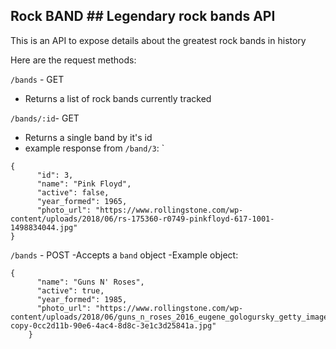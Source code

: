 ## Rock BAND ## Legendary rock bands API 

This is an API to expose details about the greatest rock bands in history

Here are the request methods:

`/bands` - GET
- Returns a list of rock bands currently tracked

`/bands/:id`- GET  
- Returns a single band by it's id
- example response from `/band/3`: 
` 
```
{
      "id": 3,
      "name": "Pink Floyd",
      "active": false,
      "year_formed": 1965,
      "photo_url": "https://www.rollingstone.com/wp-content/uploads/2018/06/rs-175360-r0749-pinkfloyd-617-1001-1498834044.jpg"
}

```

`/bands` - POST
-Accepts a `band` object
-Example object:

```
{
      "name": "Guns N' Roses",
      "active": true,
      "year_formed": 1985,
      "photo_url": "https://www.rollingstone.com/wp-content/uploads/2018/06/guns_n_roses_2016_eugene_gologursky_getty_images_for_siriusxm_8475-copy-0cc2d11b-90e6-4ac4-8d8c-3e1c3d25841a.jpg"
    }
      
```